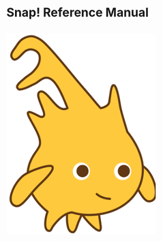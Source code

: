 # Snap! Reference Manual

```{tableofcontents}
```


<img src="/content/assets/images/alonzo.png" style="width:350px; height:470px">
